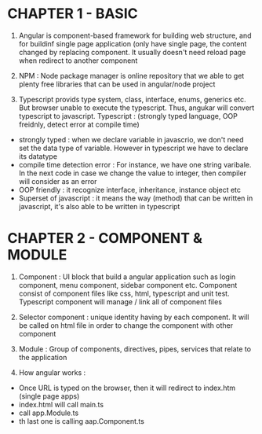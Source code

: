 # CHAPTER 1 - BASIC
1. Angular is component-based framework for building web structure, and for buildinf single page application (only have single page, the content changed by replacing component. It usually doesn't need reload page when redirect to another component

2. NPM : Node package manager is online repository that we able to get plenty free libraries that can be used in angular/node project

3. Typescript provids type system, class, interface, enums, generics etc. But browser unable to execute the typescript. Thus, angukar will convert typescript to javascript. Typescript : (strongly typed language, OOP freidnly, detect error at compile time)
- strongly typed : when we declare variable in javascrio, we don't need set the data type of variable. However in typescript we have to declare its datatype
- compile time detection error : For instance, we have one string varibale. In the next code in case we change the value to integer, then compiler will consider as an error
- OOP friendly : it recognize interface, inheritance, instance object etc
- Superset of javascript : it means the way (method) that can be written in javascript, it's also able to be written in typescript

# CHAPTER 2 - COMPONENT & MODULE
1. Component : UI block that build a angular application such as login component, menu component, sidebar component etc. Component consist of component files like css, html, typescript and unit test. Typescript component will manage / link all of component files

2. Selector component : unique identity having by each component. It will be called on html file in order to change the component with other component

3. Module : Group of components, directives, pipes, services that relate to the application

4. How angular works :
- Once URL is typed on the browser, then it will redirect to index.htm (single page apps)
- index.html will call main.ts
- call app.Module.ts
- th last one is calling aap.Component.ts
